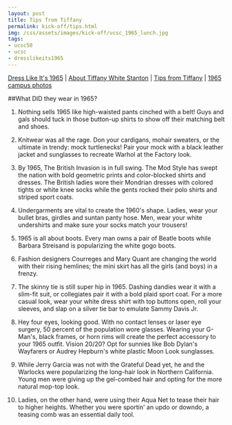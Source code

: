 ```yaml
---
layout: post
title: Tips from Tiffany
permalink: kick-off/tips.html
img: /css/assets/images/kick-off/ucsc_1965_lunch.jpg
tags: 
- ucsc50
- ucsc
- dresslikeits1965
---
```


<div class="more-info">
<a href="index.html">Dress Like It's 1965</a> | <a href="about-tiffany.html">About Tiffany White Stanton</a> | <a href="tips.html">Tips from Tiffany</a> | <a href="photos.html">1965 campus photos</a>
</div>

##What DID they wear in 1965?

1. Nothing sells 1965 like high-waisted pants cinched with a belt! Guys and gals should tuck in those button-up shirts to show off their matching belt and shoes. 

2. Knitwear was all the rage. Don your cardigans, mohair sweaters, or the ultimate in trendy: mock turtlenecks! Pair your mock with a black leather jacket and sunglasses to recreate Warhol at the Factory look.

3. By 1965, The British Invasion is in full swing. The Mod Style has swept the nation with bold geometric prints and color-blocked shirts and dresses. The British ladies wore their Mondrian dresses with colored tights or white knee socks while the gents rocked their polo shirts and striped sport coats.

4. Undergarments are vital to create the 1960's shape. Ladies, wear your bullet bras, girdles and suntan panty hose. Men, wear your white undershirts and make sure your socks match your trousers!

5. 1965 is all about boots. Every man owns a pair of Beatle boots while Barbara Streisand is popularizing the white gogo boots.

6. Fashion designers Courreges and Mary Quant are changing the world with their rising hemlines; the mini skirt has all the girls (and boys) in a frenzy.

7. The skinny tie is still super hip in 1965. Dashing dandies wear it with a slim-fit suit, or collegiates pair it with a bold plaid sport coat. For a more casual look, wear your white dress shirt with top buttons open, roll your sleeves, and slap on a silver tie bar to emulate Sammy Davis Jr.

8. Hey four eyes, looking good. With no contact lenses or laser eye surgery, 50 percent of the population wore glasses. Wearing your G-Man's, black frames, or horn rims will create the perfect accessory to your 1965 outfit. Vision 20/20? Opt for sunnies like Bob Dylan's Wayfarers or Audrey Hepburn's white plastic Moon Look sunglasses. 

9. While Jerry Garcia was not with the Grateful Dead yet, he and the Warlocks were popularizing the long-hair look in Northern California. Young men were giving up the gel-combed hair and opting for the more natural mop-top look.

10. Ladies, on the other hand, were using their Aqua Net to tease their hair to higher heights. Whether you were sportin' an updo or downdo, a teasing comb was an essential daily tool.